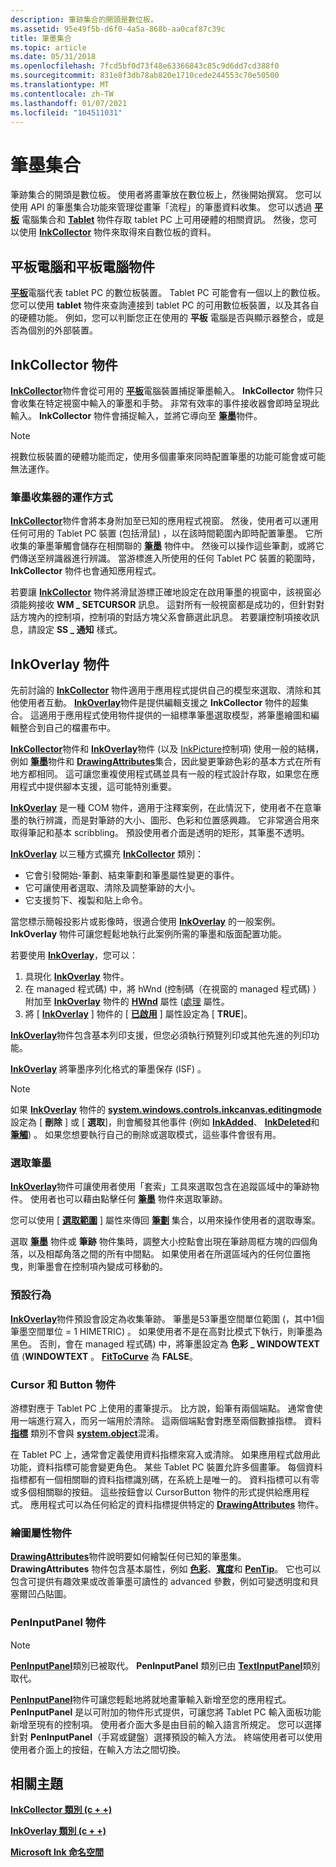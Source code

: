 ```yaml
---
description: 筆跡集合的開頭是數位板。
ms.assetid: 95e49f5b-d6f0-4a5a-868b-aa0caf87c39c
title: 筆墨集合
ms.topic: article
ms.date: 05/31/2018
ms.openlocfilehash: 7fcd5bf0d73f48e63366843c85c9d6dd7cd388f0
ms.sourcegitcommit: 831e8f3db78ab820e1710cede244553c70e50500
ms.translationtype: MT
ms.contentlocale: zh-TW
ms.lasthandoff: 01/07/2021
ms.locfileid: "104511031"
---
```

# <a name="ink-collection"></a>筆墨集合

筆跡集合的開頭是數位板。 使用者將畫筆放在數位板上，然後開始撰寫。 您可以使用 API 的筆墨集合功能來管理從畫筆「流程」的筆墨資料收集。 您可以透過 [**平板**](/windows/desktop/api/msinkaut/nf-msinkaut-iinktablets-item) 電腦集合和 [**Tablet**](/windows/desktop/api/msinkaut/nn-msinkaut-iinktablet) 物件存取 tablet PC 上可用硬體的相關資訊。 然後，您可以使用 [**InkCollector**](inkcollector-class.md) 物件來取得來自數位板的資料。

## <a name="tablets-and-the-tablet-object"></a>平板電腦和平板電腦物件

[**平板**](/windows/desktop/api/msinkaut/nn-msinkaut-iinktablet)電腦代表 tablet PC 的數位板裝置。 Tablet PC 可能會有一個以上的數位板。 您可以使用 **tablet** 物件來查詢連接到 tablet PC 的可用數位板裝置，以及其各自的硬體功能。 例如，您可以判斷您正在使用的 **平板** 電腦是否與顯示器整合，或是否為個別的外部裝置。

## <a name="inkcollector-object"></a>InkCollector 物件

[**InkCollector**](inkcollector-class.md)物件會從可用的 [**平板**](/windows/desktop/api/msinkaut/nn-msinkaut-iinktablet)電腦裝置捕捉筆墨輸入。 **InkCollector** 物件只會收集在特定視窗中輸入的筆墨和手勢。 非常有效率的事件接收器會即時呈現此輸入。 **InkCollector** 物件會捕捉輸入，並將它導向至 [**筆墨**](inkdisp-class.md)物件。

> [!Note]  
> 視數位板裝置的硬體功能而定，使用多個畫筆來同時配置筆墨的功能可能會或可能無法運作。

 

### <a name="how-the-ink-collector-works"></a>筆墨收集器的運作方式

[**InkCollector**](inkcollector-class.md)物件會將本身附加至已知的應用程式視窗。 然後，使用者可以運用任何可用的 Tablet PC 裝置 (包括滑鼠) ，以在該時間範圍內即時配置筆墨。 它所收集的筆墨筆觸會儲存在相關聯的 [**筆墨**](inkdisp-class.md) 物件中。 然後可以操作這些筆劃，或將它們傳送至辨識器進行辨識。 當游標進入所使用的任何 Tablet PC 裝置的範圍時， **InkCollector** 物件也會通知應用程式。

若要讓 [**InkCollector**](inkcollector-class.md) 物件將滑鼠游標正確地設定在啟用筆墨的視窗中，該視窗必須能夠接收 **WM \_ SETCURSOR** 訊息。 這對所有一般視窗都是成功的，但針對對話方塊內的控制項，控制項的對話方塊父系會篩選此訊息。 若要讓控制項接收訊息，請設定 **SS \_ 通知** 樣式。

## <a name="inkoverlay-object"></a>InkOverlay 物件

先前討論的 [**InkCollector**](inkcollector-class.md) 物件適用于應用程式提供自己的模型來選取、清除和其他使用者互動。 [**InkOverlay**](inkoverlay-class.md)物件是提供編輯支援之 **InkCollector** 物件的超集合。 這適用于應用程式使用物件提供的一組標準筆墨選取模型，將筆墨繪圖和編輯整合到自己的檔畫布中。

[**InkCollector**](inkcollector-class.md)物件和 [**InkOverlay**](inkoverlay-class.md)物件 (以及 [InkPicture](inkpicture-control.md)控制項) 使用一般的結構，例如 [**筆墨**](inkdisp-class.md)物件和 [**DrawingAttributes**](inkdrawingattributes-class.md)集合，因此變更筆跡色彩的基本方式在所有地方都相同。 這可讓您重複使用程式碼並具有一般的程式設計存取，如果您在應用程式中提供腳本支援，這可能特別重要。

[**InkOverlay**](inkoverlay-class.md) 是一種 COM 物件，適用于注釋案例，在此情況下，使用者不在意筆墨的執行辨識，而是對筆跡的大小、圖形、色彩和位置感興趣。 它非常適合用來取得筆記和基本 scribbling。 預設使用者介面是透明的矩形，其筆墨不透明。

[**InkOverlay**](inkoverlay-class.md) 以三種方式擴充 [**InkCollector**](inkcollector-class.md) 類別：

-   它會引發開始-筆劃、結束筆劃和筆墨屬性變更的事件。
-   它可讓使用者選取、清除及調整筆跡的大小。
-   它支援剪下、複製和貼上命令。

當您標示簡報投影片或影像時，很適合使用 [**InkOverlay**](inkoverlay-class.md) 的一般案例。 **InkOverlay** 物件可讓您輕鬆地執行此案例所需的筆墨和版面配置功能。

若要使用 [**InkOverlay**](inkoverlay-class.md)，您可以：

1.  具現化 [**InkOverlay**](inkoverlay-class.md) 物件。
2.  在 managed 程式碼) 中，將 hWnd (控制碼（在視窗的 managed 程式碼) ）附加至 [**InkOverlay**](inkoverlay-class.md) 物件的 [**HWnd**](/windows/desktop/api/msinkaut/nf-msinkaut-iinkoverlay-get_hwnd) 屬性 ([處理](/previous-versions/ms582171(v=vs.100)) 屬性。
3.  將 [ [**InkOverlay**](inkoverlay-class.md) ] 物件的 [ [**已啟用**](/windows/desktop/api/msinkaut/nf-msinkaut-iinkoverlay-get_enabled) ] 屬性設定為 [ **TRUE**]。

[**InkOverlay**](inkoverlay-class.md)物件包含基本列印支援，但您必須執行預覽列印或其他先進的列印功能。

[**InkOverlay**](inkoverlay-class.md) 將筆墨序列化格式的筆墨保存 (ISF) 。

> [!Note]  
> 如果 [**InkOverlay**](inkoverlay-class.md) 物件的 [**system.windows.controls.inkcanvas.editingmode**](/windows/desktop/api/msinkaut/nf-msinkaut-iinkoverlay-get_editingmode) 設定為 [ **刪除** ] 或 [ **選取**]，則會觸發其他事件 (例如 [**InkAdded**](inkdisp-inkadded.md)、 [**InkDeleted**](inkdisp-inkdeleted.md)和 [**筆觸**](inkoverlay-stroke.md)) 。 如果您想要執行自己的刪除或選取模式，這些事件會很有用。

 

### <a name="selecting-ink"></a>選取筆墨

[**InkOverlay**](inkoverlay-class.md)物件可讓使用者使用「套索」工具來選取包含在追蹤區域中的筆跡物件。 使用者也可以藉由點擊任何 [**筆墨**](inkdisp-class.md) 物件來選取筆跡。

您可以使用 [ [**選取範圍**](/windows/desktop/api/msinkaut/nf-msinkaut-iinkoverlay-get_selection) ] 屬性來傳回 [**筆劃**](/previous-versions/windows/desktop/legacy/ms703293(v=vs.85)) 集合，以用來操作使用者的選取專案。

選取 [**筆墨**](inkdisp-class.md) 物件或 **筆跡** 物件集時，調整大小控點會出現在筆跡周框方塊的四個角落，以及相鄰角落之間的所有中間點。 如果使用者在所選區域內的任何位置拖曳，則筆墨會在控制項內變成可移動的。

### <a name="default-behavior"></a>預設行為

[**InkOverlay**](inkoverlay-class.md)物件預設會設定為收集筆跡。 筆墨是53筆墨空間單位範圍 (，其中1個筆墨空間單位 = 1 HIMETRIC) 。 如果使用者不是在高對比模式下執行，則筆墨為黑色。 否則，會在 managed 程式碼) 中，將筆墨設定為 **色彩 \_ WINDOWTEXT** 值 (**WINDOWTEXT** 。 [**FitToCurve**](/windows/desktop/api/msinkaut/nf-msinkaut-iinkdrawingattributes-get_fittocurve) 為 **FALSE**。

### <a name="cursor-and-button-objects"></a>Cursor 和 Button 物件

游標對應于 Tablet PC 上使用的畫筆提示。 比方說，鉛筆有兩個端點。 通常會使用一端進行寫入，而另一端用於清除。 這兩個端點會對應至兩個數據指標。 資料 [**指標**](/windows/desktop/api/msinkaut/nn-msinkaut-iinkcursor) 類別不會與 [**system.object**](/dotnet/api/system.windows.forms.cursor?view=netcore-3.1)混淆。

在 Tablet PC 上，通常會定義使用資料指標來寫入或清除。 如果應用程式啟用此功能，資料指標可能會變更角色。 某些 Tablet PC 裝置允許多個畫筆。 每個資料指標都有一個相關聯的資料指標識別碼，在系統上是唯一的。 資料指標可以有零或多個相關聯的按鈕。 這些按鈕會以 CursorButton 物件的形式提供給應用程式。 應用程式可以為任何給定的資料指標提供特定的 [**DrawingAttributes**](inkdrawingattributes-class.md) 物件。

### <a name="drawing-attributes-object"></a>繪圖屬性物件

[**DrawingAttributes**](inkdrawingattributes-class.md)物件說明要如何繪製任何已知的筆墨集。 **DrawingAttributes** 物件包含基本屬性，例如 [**色彩**](/windows/desktop/api/msinkaut/nf-msinkaut-iinkdrawingattributes-get_color)、[**寬度**](/windows/desktop/api/msinkaut/nf-msinkaut-iinkdrawingattributes-get_width)和 [**PenTip**](/windows/desktop/api/msinkaut/nf-msinkaut-iinkdrawingattributes-get_pentip)。 它也可以包含可提供有趣效果或改善筆墨可讀性的 advanced 參數，例如可變透明度和貝塞爾凹凸貼圖。

### <a name="peninputpanel-object"></a>PenInputPanel 物件

> [!Note]  
> [**PenInputPanel**](peninputpanel-class.md)類別已被取代。 **PenInputPanel** 類別已由 [**TextInputPanel**](/windows/desktop/api/peninputpanel/nn-peninputpanel-itextinputpanel)類別取代。

 

[**PenInputPanel**](peninputpanel-class.md)物件可讓您輕鬆地將就地畫筆輸入新增至您的應用程式。 **PenInputPanel** 是以可附加的物件形式提供，可讓您將 Tablet PC 輸入面板功能新增至現有的控制項。 使用者介面大多是由目前的輸入語言所規定。 您可以選擇針對 **PenInputPanel**（手寫或鍵盤）選擇預設的輸入方法。 終端使用者可以使用使用者介面上的按鈕，在輸入方法之間切換。

## <a name="related-topics"></a>相關主題

<dl> <dt>

[**InkCollector 類別 (c + +)**](inkcollector-class.md)
</dt> <dt>

[**InkOverlay 類別 (c + +)**](inkoverlay-class.md)
</dt> <dt>

[**Microsoft Ink 命名空間**](/previous-versions/dotnet/netframework-3.5/ms581553(v=vs.90))
</dt> </dl>

 

 
